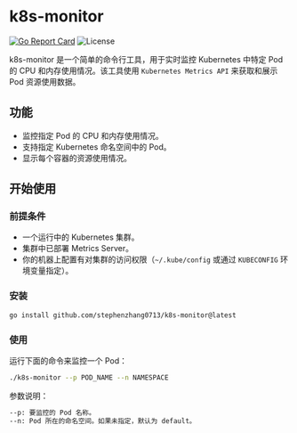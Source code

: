 # k8s-monitor

[![Go Report Card](https://goreportcard.com/badge/github.com/stephenzhang0713/k8s-monitor)](https://goreportcard.com/report/github.com/stephenzhang0713/k8s-monitor)
![License](https://img.shields.io/badge/License-Apache%202.0-blue.svg)

k8s-monitor 是一个简单的命令行工具，用于实时监控 Kubernetes 中特定 Pod 的 CPU 和内存使用情况。该工具使用 `Kubernetes Metrics API` 来获取和展示 Pod 资源使用数据。

## 功能

- 监控指定 Pod 的 CPU 和内存使用情况。
- 支持指定 Kubernetes 命名空间中的 Pod。
- 显示每个容器的资源使用情况。

## 开始使用

### 前提条件

- 一个运行中的 Kubernetes 集群。
- 集群中已部署 Metrics Server。
- 你的机器上配置有对集群的访问权限（`~/.kube/config` 或通过 `KUBECONFIG` 环境变量指定）。

### 安装

```bash
go install github.com/stephenzhang0713/k8s-monitor@latest
```

### 使用 
运行下面的命令来监控一个 Pod：

```bash
./k8s-monitor --p POD_NAME --n NAMESPACE
```


参数说明：

```bash
--p: 要监控的 Pod 名称。
--n: Pod 所在的命名空间。如果未指定，默认为 default。
```
